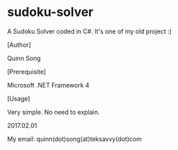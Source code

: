 # sudoku-solver
A Sudoku Solver coded in C#. It's one of my old project :)

[Author]

Quinn Song

[Prerequisite]

Microsoft .NET Framework 4

[Usage]

Very simple. No need to explain.



2017.02.01

My email: quinn(dot)song(at)teksavvy(dot)com